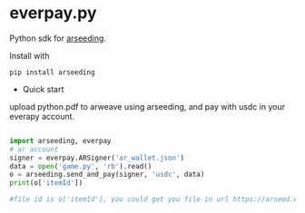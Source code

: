 # everpay.py

Python sdk for [arseeding](https://github.com/everFinance/arseeding).

Install with

```
pip install arseeding
```


- Quick start

upload python.pdf to arweave using arseeding, and pay with usdc in your everapy account.

```python

import arseeding, everpay
# ar account
signer = everpay.ARSigner('ar_wallet.json')
data = open('game.py', 'rb').read()
o = arseeding.send_and_pay(signer, 'usdc', data)
print(o['itemId'])

#file id is o['itemId'], you could get you file in url https://arseed.web3infura.io/o['itemId'] or http://arweave.net/o['itemId'] in a few minutes
```
